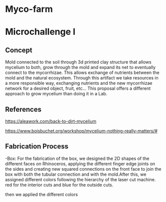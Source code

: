# Myco-farm

# Microchallenge I

## Concept

Mold connected to the soil through 3d printed clay structure that allows mycelium to both, grow through the mold and expand its net to eventually connect to the mycorrhizae. This allows exchange of nutrients between the mold and the natural ecosystem. Through this artifact we take resources in a more responsible way, exchanging nutrients and the new mycorrhizae network for a desired object, fruit, etc...
This proposal offers a different approach to grow mycelium than doing it in a Lab.

## References 

https://aleawork.com/back-to-dirt-mycelium

https://www.boisbuchet.org/workshop/mycelium-nothing-really-matters/#











## Fabrication Process

-Box: For the fabrication of the box, we designed the 2D shapes of the different faces on Rhinoceros, applying the different finger edge joints on the sides and creating new squared connections on the front face to join the box with both the tubular connection and with the mold.After this, we assigned different colors following the hierarchy of the laser cut machine. red for the interior cuts and blue for the outside cuts.

then we applied the different colors 
